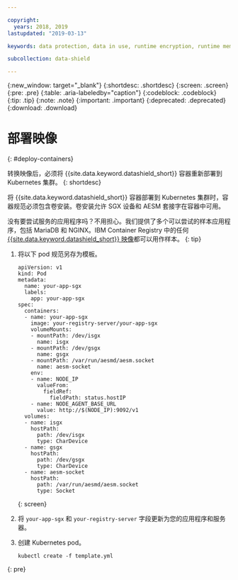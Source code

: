 ```yaml
---

copyright:
  years: 2018, 2019
lastupdated: "2019-03-13"

keywords: data protection, data in use, runtime encryption, runtime memory encryption, encrypted memory, intel sgx, software guard extensions, fortanix runtime encryption

subcollection: data-shield

---
```


{:new_window: target="_blank"}
{:shortdesc: .shortdesc}
{:screen: .screen}
{:pre: .pre}
{:table: .aria-labeledby="caption"}
{:codeblock: .codeblock}
{:tip: .tip}
{:note: .note}
{:important: .important}
{:deprecated: .deprecated}
{:download: .download}


# 部署映像
{: #deploy-containers}

转换映像后，必须将 {{site.data.keyword.datashield_short}} 容器重新部署到 Kubernetes 集群。
{: shortdesc}

将 {{site.data.keyword.datashield_short}} 容器部署到 Kubernetes 集群时，容器规范必须包含卷安装。卷安装允许 SGX 设备和 AESM 套接字在容器中可用。

没有要尝试服务的应用程序吗？不用担心。我们提供了多个可以尝试的样本应用程序，包括 MariaDB 和 NGINX。IBM Container Registry 中的任何 [{{site.data.keyword.datashield_short}} 映像](/docs/services/Registry?topic=RegistryImages-datashield-mariadb_starter#datashield-mariadb_starter)都可以用作样本。
{: tip}

1. 将以下 pod 规范另存为模板。

    ```
    apiVersion: v1
    kind: Pod
    metadata:
      name: your-app-sgx
      labels:
        app: your-app-sgx
    spec:
      containers:
      - name: your-app-sgx
        image: your-registry-server/your-app-sgx
        volumeMounts:
        - mountPath: /dev/isgx
          name: isgx
        - mountPath: /dev/gsgx
          name: gsgx
        - mountPath: /var/run/aesmd/aesm.socket
          name: aesm-socket
        env:
        - name: NODE_IP
          valueFrom:
            fieldRef:
              fieldPath: status.hostIP
        - name: NODE_AGENT_BASE_URL
          value: http://$(NODE_IP):9092/v1
      volumes:
      - name: isgx
        hostPath:
          path: /dev/isgx
          type: CharDevice
      - name: gsgx
        hostPath:
          path: /dev/gsgx
          type: CharDevice
      - name: aesm-socket
        hostPath:
          path: /var/run/aesmd/aesm.socket
          type: Socket
    ```
    {: screen}

2. 将 `your-app-sgx` 和 `your-registry-server` 字段更新为您的应用程序和服务器。

3. 创建 Kubernetes pod。

   ```
   kubectl create -f template.yml
   ```
  {: pre}

